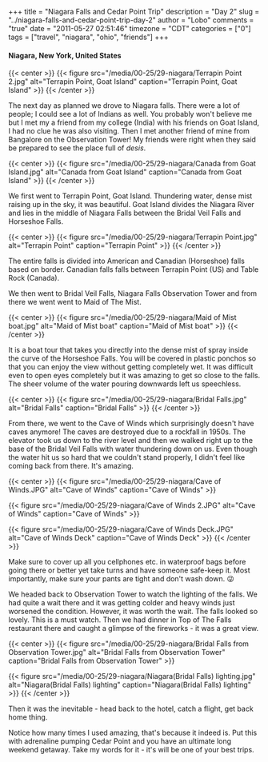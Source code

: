 +++
title = "Niagara Falls and Cedar Point Trip"
description = "Day 2"
slug = "../niagara-falls-and-cedar-point-trip-day-2"
author = "Lobo"
comments = "true"
date = "2011-05-27 02:51:46"
timezone = "CDT"
categories = ["0"]
tags = ["travel", "niagara", "ohio", "friends"]
+++

#### Niagara, New York, United States

{{< center >}}
{{< figure src="/media/00-25/29-niagara/Terrapin Point 2.jpg" alt="Terrapin Point, Goat Island" caption="Terrapin Point, Goat Island" >}}
{{< /center >}}

The next day as planned we drove to Niagara falls. There were a lot of people; I could see a lot of Indians as well. You probably won't believe me but I met my a friend from my college (India) with his friends on Goat Island, I had no clue he was also visiting. Then I met another friend of mine from Bangalore on the Observation Tower! My friends were right when they said be prepared to see the place full of _desis_.

{{< center >}}
{{< figure src="/media/00-25/29-niagara/Canada from Goat Island.jpg" alt="Canada from Goat Island" caption="Canada from Goat Island" >}}
{{< /center >}}

We first went to Terrapin Point, Goat Island. Thundering water, dense mist raising up in the sky, it was beautiful. Goat Island divides the Niagara River and lies in the middle of Niagara Falls between the Bridal Veil Falls and Horseshoe Falls.

{{< center >}}
{{< figure src="/media/00-25/29-niagara/Terrapin Point.jpg" alt="Terrapin Point" caption="Terrapin Point" >}}
{{< /center >}}

The entire falls is divided into American and Canadian (Horseshoe) falls based on border. Canadian falls falls between Terrapin Point (US) and Table Rock (Canada).

We then went to Bridal Veil Falls, Niagara Falls Observation Tower and from there we went went to Maid of The Mist.

{{< center >}}
{{< figure src="/media/00-25/29-niagara/Maid of Mist boat.jpg" alt="Maid of Mist boat" caption="Maid of Mist boat" >}}
{{< /center >}}

It is a boat tour that takes you directly into the dense mist of spray inside the curve of the Horseshoe Falls. You will be covered in plastic ponchos so that you can enjoy the view without getting completely wet. It was difficult even to open eyes completely but it was amazing to get so close to the falls. The sheer volume of the water pouring downwards left us speechless.

{{< center >}}
{{< figure src="/media/00-25/29-niagara/Bridal Falls.jpg" alt="Bridal Falls" caption="Bridal Falls" >}}
{{< /center >}}

From there, we went to the Cave of Winds which surprisingly doesn't have caves anymore! The caves are destroyed due to a rockfall in 1950s. The elevator took us down to the river level and then we walked right up to the base of the Bridal Veil Falls with water thundering down on us. Even though the water hit us so hard that we couldn't stand properly, I didn't feel like coming back from there. It's amazing.

{{< center >}}
{{< figure src="/media/00-25/29-niagara/Cave of Winds.JPG" alt="Cave of Winds" caption="Cave of Winds" >}}

{{< figure src="/media/00-25/29-niagara/Cave of Winds 2.JPG" alt="Cave of Winds" caption="Cave of Winds" >}}

{{< figure src="/media/00-25/29-niagara/Cave of Winds Deck.JPG" alt="Cave of Winds Deck" caption="Cave of Winds Deck" >}}
{{< /center >}}

Make sure to cover up all you cellphones etc. in waterproof bags before going there or better yet take turns and have someone safe-keep it. Most importantly, make sure your pants are tight and don't wash down. :stuck_out_tongue_winking_eye:

We headed back to Observation Tower to watch the lighting of the falls. We had quite a wait there and it was getting colder and heavy winds just worsened the condition. However, it was worth the wait. The falls looked so lovely. This is a must watch. Then we had dinner in Top of The Falls restaurant there and caught a glimpse of the fireworks - it was a great view.

{{< center >}}
{{< figure src="/media/00-25/29-niagara/Bridal Falls from Observation Tower.jpg" alt="Bridal Falls from Observation Tower" caption="Bridal Falls from Observation Tower" >}}

{{< figure src="/media/00-25/29-niagara/Niagara(Bridal Falls) lighting.jpg" alt="Niagara(Bridal Falls) lighting" caption="Niagara(Bridal Falls) lighting" >}}
{{< /center >}}

Then it was the inevitable - head back to the hotel, catch a flight, get back home thing.

Notice how many times I used amazing, that's because it indeed is. Put this with adrenaline pumping Cedar Point and you have an ultimate long weekend getaway. Take my words for it - it's will be one of your best trips.
